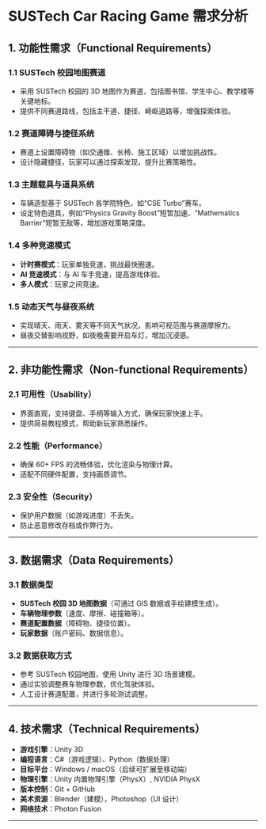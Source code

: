# SUSTech Car Racing Game 需求分析

## 1. 功能性需求（Functional Requirements）

### 1.1 SUSTech 校园地图赛道  
- 采用 SUSTech 校园的 3D 地图作为赛道，包括图书馆、学生中心、教学楼等关键地标。  
- 提供不同赛道路线，包括主干道、捷径、崎岖道路等，增强探索体验。  

### 1.2 赛道障碍与捷径系统  
- 赛道上设置障碍物（如交通锥、长椅、施工区域）以增加挑战性。  
- 设计隐藏捷径，玩家可以通过探索发现，提升比赛策略性。  

### 1.3 主题载具与道具系统  
- 车辆造型基于 SUSTech 各学院特色，如“CSE Turbo”赛车。  
- 设定特色道具，例如“Physics Gravity Boost”短暂加速、“Mathematics Barrier”短暂无敌等，增加游戏策略深度。  

### 1.4 多种竞速模式  
- **计时赛模式**：玩家单独竞速，挑战最快圈速。  
- **AI 竞速模式**：与 AI 车手竞速，提高游戏体验。
- **多人模式**：玩家之间竞速。

### 1.5 动态天气与昼夜系统  
- 实现晴天、雨天、雾天等不同天气状况，影响可视范围与赛道摩擦力。  
- 昼夜交替影响视野，如夜晚需要开启车灯，增加沉浸感。  

---

## 2. 非功能性需求（Non-functional Requirements）

### 2.1 可用性（Usability）  
- 界面直观，支持键盘、手柄等输入方式，确保玩家快速上手。  
- 提供简易教程模式，帮助新玩家熟悉操作。  

### 2.2 性能（Performance）  
- 确保 60+ FPS 的流畅体验，优化渲染与物理计算。  
- 适配不同硬件配置，支持画质调节。  

### 2.3 安全性（Security）  
- 保护用户数据（如游戏进度）不丢失。  
- 防止恶意修改存档或作弊行为。  

---

## 3. 数据需求（Data Requirements）

### 3.1 数据类型  
- **SUSTech 校园 3D 地图数据**（可通过 GIS 数据或手绘建模生成）。  
- **车辆物理参数**（速度、摩擦、碰撞箱等）。  
- **赛道配置数据**（障碍物、捷径位置）。
- **玩家数据**（账户密码、数据信息）。

### 3.2 数据获取方式  
- 参考 SUSTech 校园地图，使用 Unity 进行 3D 场景建模。  
- 通过实验调整赛车物理参数，优化驾驶体验。  
- 人工设计赛道配置，并进行多轮测试调整。  

---

## 4. 技术需求（Technical Requirements）
 
- **游戏引擎**：Unity 3D  
- **编程语言**：C#（游戏逻辑）、Python（数据处理）  
- **目标平台**：Windows / macOS（后续可扩展至移动端）  
- **物理引擎**：Unity 内置物理引擎（PhysX）, NVIDIA PhysX  
- **版本控制**：Git + GitHub  
- **美术资源**：Blender（建模），Photoshop（UI 设计）
- **网络技术**：Photon Fusion

---
